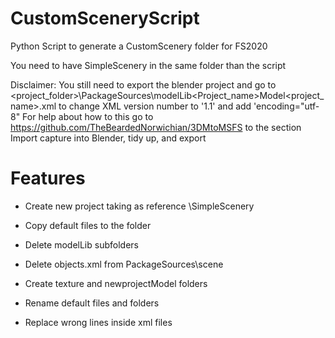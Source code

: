 # CustomSceneryScript
Python Script to generate a CustomScenery folder for FS2020

You need to have SimpleScenery in the same folder than the script

Disclaimer: You still need to export the blender project and go to 
<project_folder>\PackageSources\modelLib\<Project_name>Model\<project_name>.xml
to change XML version number to '1.1' and add 'encoding="utf-8"
For help about how to this go to https://github.com/TheBeardedNorwichian/3DMtoMSFS to the section
Import capture into Blender, tidy up, and export

# Features

- Create new project taking as reference \SimpleScenery

- Copy default files to the folder

- Delete modelLib subfolders

- Delete objects.xml from PackageSources\scene

- Create texture and newprojectModel folders

- Rename default files and folders

- Replace wrong lines inside xml files
